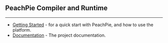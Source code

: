## PeachPie Compiler and Runtime

---

- [Getting Started](https://docs.peachpie.io/get-started/) - for a quick start with PeachPie, and how to use the platform.
- [Documentation](https://docs.peachpie.io/) - The project documentation.
